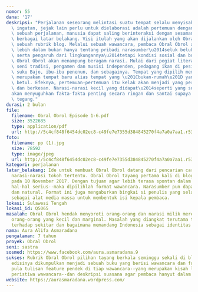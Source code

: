 ```yaml
---
nomor: 55
dana: '17'
deskripsi: "Perjalanan seseorang melintasi suatu tempat selalu menyisakan jejak. Selain\
  \ ingatan, jejak lain perlu untuk dielaborasi adalah pertemuan dengan liyan. Melalui\
  \ sebuah perjalanan, manusia dapat saling berinteraksi dengan sesamanya\u2014dari\
  \ berbagai latar belakang. Visi itulah yang akan dijalankan oleh Obral Obrol sebagai\
  \ sebuah rubrik blog. Melalui sebuah wawancara, pembaca Obral Obrol akan mengetahui\
  \ lebih dalam bukan hanya tentang pribadi narasumber\u2014seluk beluk, pilihan hidup,\
  \ serta pengaruh dari lingkungannya\u2014tetapi kondisi sosial dan budaya di sekitarnya.\
  \ Obral Obrol akan menampung beragam narasi. Mulai dari pegiat literasi, pekerja\
  \ seni tradisi, pengamen dan musisi independen, pedagang ikan di pesisir, nelayan\
  \ suku Bajo, ibu-ibu penenun, dan sebagainya. Tempat yang dipilih memang sengaja\
  \ merupakan tempat baru alias tempat yang \u201Cbukan-rumah\u201D yang sudah diakrabi\
  \ betul. Efeknya, pertemuan-pertemuan itu kelak akan menjadi yang pertama: mengejutkan\
  \ dan berkesan. Narasi-narasi kecil yang didapat\u2014seperti yang sudah-sudah\u2014\
  akan menyuguhkan fakta-fakta penting secara ringan dan santai supaya pembaca tidak\
  \ tegang."
durasi: 2 bulan
file:
  filename: Obral Obrol Episode 1-6.pdf
  size: 3522685
  type: application/pdf
  url: http://5c4cf848f6454dc02ec8-c49fe7e7355d384845270f4a7a0a7aa1.r53.cf2.rackcdn.com/0e8b6d2b-aa1f-4214-aafa-2ef59394b996/Obral%20Obrol%20Episode%201-6.pdf
foto:
  filename: pp (1).jpg
  size: 78592
  type: image/jpeg
  url: http://5c4cf848f6454dc02ec8-c49fe7e7355d384845270f4a7a0a7aa1.r53.cf2.rackcdn.com/a9561a42-d6cc-4b41-b131-0a8058563493/pp%20(1).jpg
kategori: perjalanan
latar_belakang: Ide untuk membuat Obral Obrol datang dari pencarian cara untuk menyuguhkan
  narasi-narasi tokoh tertentu. Obral Obrol tayang pertama kali di blog pribadi saya
  pada 10 November 2017. Dengan tujuan agar lebih terasa spontan dalam membahas topik--bahkan
  hal-hal serius--maka dipilihlah format wawancara. Narasumber pun dapat lebih responsif
  dan natural. Format ini juga mengaburkan bingkai si penulis yang selama ini ditunjuk
  sebagai alat media massa untuk membentuk isi kepala pembaca.
lokasi: Sulawesi Tengah
lokasi_id: Q5065
masalah: Obral Obrol hendak menyoroti orang-orang dan narasi milik mereka--terutama
  orang-orang yang kecil dan marginal. Masalah yang diangkat terutama tentang peran
  terhadap sekitar dan bagaimana memandang Indonesia sebagai identitas diri mereka.
nama: Aura Alifa Asmaradana
pengalaman: 7 tahun
proyek: Obral Obrol
seni: sastra
sosmed: https://www.facebook.com/aura.asmaradana.9
sukses: Rubrik Obral Obrol pilihan tayang berkala seminggu sekali di blog. Keseluruhan
  edisinya dikumpulkan menjadi sebuah buku yang berisi wawancara dan foto-foto. Disertakan
  pula tulisan feature pendek di tiap wawancara--yang merupakan kisah latar belakang
  peristiwa wawancara--dan deskripsi suasana agar pembaca hanyut dalam kisah.
website: https://aurasmaradana.wordpress.com/
---
```

